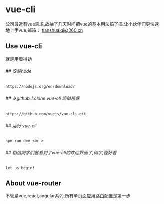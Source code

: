 # vue-cli 
公司最近有vue需求,故抽了几天时间把vue的基本用法搞了搞,让小伙伴们更快速地上手vue,邮箱： tianshuaiqi@360.cn
##  Use vue-cli
就是用着得劲 <br >
###### \## 安装node
```
https://nodejs.org/en/download/ 
```
###### \## 从github上clone vue-cli 简单粗暴
```
https://github.com/vuejs/vue-cli.git 
```
###### \## 运行 vue-cli 
```
npm run dev <br >
```
###### \## 相信同学们就看到了vue-cli的欢迎界面了,俩字,怪好看<br >
```
let us begin!
```
## About  vue-router
不管是vue,react,angular系列,所有单页面应用路由配置是第一步 <br >

